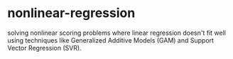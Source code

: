 # nonlinear-regression
solving nonlinear scoring problems where linear regression doesn't fit well using techniques like Generalized Additive Models (GAM) and Support Vector Regression (SVR). 
